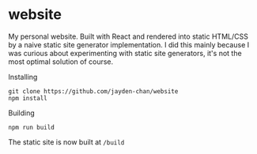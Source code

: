 # website

My personal website. Built with React and rendered into static HTML/CSS by a naive static
site generator implementation. I did this mainly because I was curious about
experimenting with static site generators, it's not the most optimal solution of course.

Installing
```
git clone https://github.com/jayden-chan/website
npm install
```

Building
```
npm run build
```

The static site is now built at `/build`
